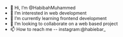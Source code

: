- 👋 Hi, I’m @HabibahMuhammed
- 👀 I’m interested in web development 
- 🌱 I’m currently learning frontend development 
- 💞️ I’m looking to collaborate on a web based project
- 📫 How to reach me -- instagram:@habiebar_

<!---
HabibahMuhammed/HabibahMuhammed is a ✨ special ✨ repository because its `README.md` (this file) appears on your GitHub profile.
You can click the Preview link to take a look at your changes.
--->
